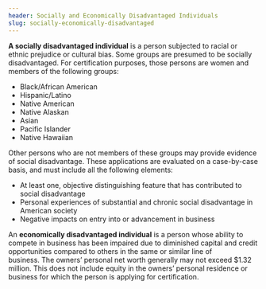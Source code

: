 ```yaml
---
header: Socially and Economically Disadvantaged Individuals
slug: socially-economically-disadvantaged
---
```

**A socially disadvantaged individual** is a person subjected to racial or ethnic prejudice or cultural bias. Some groups are presumed to be socially disadvantaged. For certification purposes, those persons are women and members of the following groups: 

* Black/African American
* Hispanic/Latino
* Native American
* Native Alaskan
* Asian
* Pacific Islander
* Native Hawaiian

Other persons who are not members of these groups may provide evidence of social disadvantage. These applications are evaluated on a case-by-case basis, and must include all the following elements:

* At least one, objective distinguishing feature that has contributed to social disadvantage
* Personal experiences of substantial and chronic social disadvantage in American society
* Negative impacts on entry into or advancement in business

An **economically disadvantaged individual** is a person whose ability to compete in business has been impaired due to diminished capital and credit opportunities compared to others in the same or similar line of business. The owners’ personal net worth generally may not exceed $1.32 million. This does not include equity in the owners’ personal residence or business for which the person is applying for certification.
